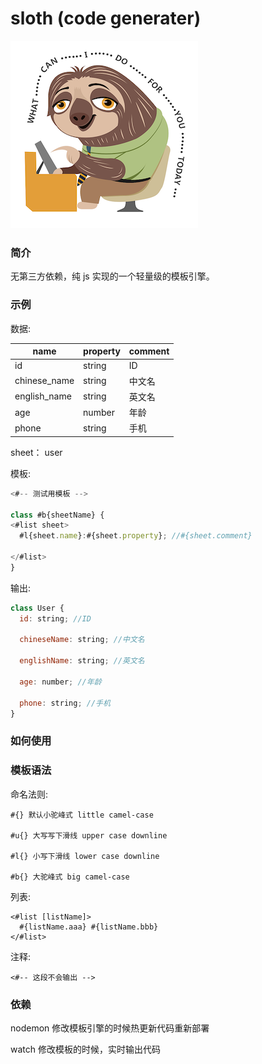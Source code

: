 # sloth (code generater)

![](./logo.png)

### 简介

无第三方依赖，纯 js 实现的一个轻量级的模板引擎。

### 示例

数据:

| name         | property | comment |
| ------------ | -------- | ------- |
| id           | string   | ID      |
| chinese_name | string   | 中文名  |
| english_name | string   | 英文名  |
| age          | number   | 年龄    |
| phone        | string   | 手机    |

sheet： user

模板:

```js
<#-- 测试用模板 -->

class #b{sheetName} {
<#list sheet>
  #l{sheet.name}:#{sheet.property}; //#{sheet.comment}

</#list>
}
```

输出:

```js
class User {
  id: string; //ID

  chineseName: string; //中文名

  englishName: string; //英文名

  age: number; //年龄

  phone: string; //手机
}
```

### 如何使用

### 模板语法

命名法则:

```
#{} 默认小驼峰式 little camel-case

#u{} 大写写下滑线 upper case downline

#l{} 小写下滑线 lower case downline

#b{} 大驼峰式 big camel-case
```

列表:

```
<#list [listName]>
  #{listName.aaa} #{listName.bbb}
</#list>
```

注释:

```
<#-- 这段不会输出 -->
```

### 依赖

nodemon 修改模板引擎的时候热更新代码重新部署

watch 修改模板的时候，实时输出代码
